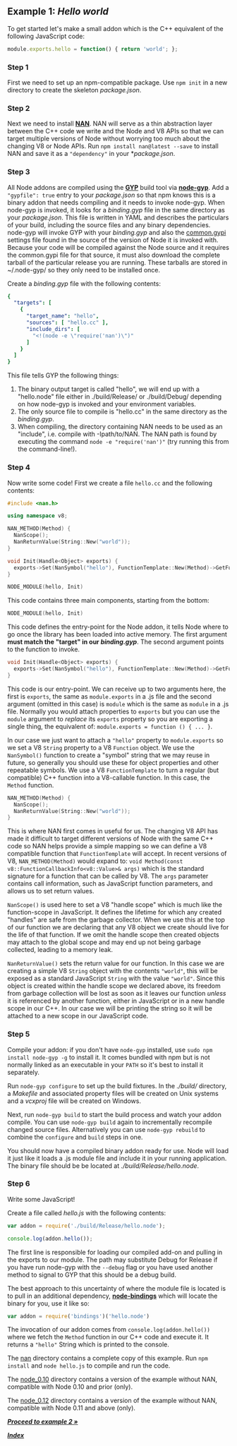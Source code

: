 ## Example 1: *Hello world*

To get started let's make a small addon which is the C++ equivalent of
the following JavaScript code:

```js
module.exports.hello = function() { return 'world'; };
```

### Step 1

First we need to set up an npm-compatible package. Use `npm init` in a new directory to create the skeleton *package.json*.

### Step 2

Next we need to install **[NAN](https://github.com/rvagg/nan)**. NAN will serve as a thin abstraction layer between the C++ code we write and the Node and V8 APIs so that we can target multiple versions of Node without worrying too much about the changing V8 or Node APIs. Run `npm install nan@latest --save` to install NAN and save it as a `"dependency"` in your **package.json*.

### Step 3

All Node addons are compiled using the **[GYP](http://code.google.com/p/gyp/wiki/GypUserDocumentation)** build tool via **[node-gyp](https://github.com/TooTallNate/node-gyp)**. Add a `"gypfile": true` entry to your *package.json* so that npm knows this is a binary addon that needs compiling and it needs to invoke node-gyp. When node-gyp is invoked, it looks for a *binding.gyp* file in the same directory as your *package.json*. This file is written in YAML and describes the particulars of your build, including the source files and any binary dependencies. node-gyp will invoke GYP with your *binding.gyp* and also the [common.gypi](https://github.com/joyent/node/blob/master/common.gypi) settings file found in the source of the version of Node it is invoked with. Because your code will be compiled against the Node source and it requires the common.gypi file for that source, it must also download the complete tarball of the particular release you are running. These tarballs are stored in ~/.node-gyp/ so they only need to be installed once.

Create a *binding.gyp* file with the following contents:

```yaml
{
  "targets": [
    {
      "target_name": "hello",
      "sources": [ "hello.cc" ],
      "include_dirs": [
        "<!(node -e \"require('nan')\")"
      ]
    }
  ]
}
```

This file tells GYP the following things:

 1. The binary output target is called "hello", we will end up with a "hello.node" file either in ./build/Release/ or ./build/Debug/ depending on how node-gyp is invoked and your environment variables.
 1. The only source file to compile is "hello.cc" in the same directory as the *binding.gyp*.
 1. When compiling, the directory containing NAN needs to be used as an "include", i.e. compile with -Ipath/to/NAN. The NAN path is found by executing the command `node -e "require('nan')"` (try running this from the command-line!).

### Step 4

Now write some code!
First we create a file `hello.cc` and the following contents:

```c++
#include <nan.h>

using namespace v8;

NAN_METHOD(Method) {
  NanScope();
  NanReturnValue(String::New("world"));
}

void Init(Handle<Object> exports) {
  exports->Set(NanSymbol("hello"), FunctionTemplate::New(Method)->GetFunction());
}

NODE_MODULE(hello, Init)
```

This code contains three main components, starting from the bottom:

```c++
NODE_MODULE(hello, Init)
```

This code defines the entry-point for the Node addon, it tells Node where to go once the library has been loaded into active memory. The first argument **must match the "target" in our *binding.gyp***. The second argument points to the function to invoke.

```c++
void Init(Handle<Object> exports) {
  exports->Set(NanSymbol("hello"), FunctionTemplate::New(Method)->GetFunction());
}
```

This code is our entry-point. We can receive up to two arguments here, the first is `exports`, the same as `module.exports` in a .js file and the second argument (omitted in this case) is `module` which is the same as `module` in a .js file. Normally you would attach properties to `exports` but you can use the `module` argument to *replace* its `exports` property so you are exporting a single thing, the equivalent of: `module.exports = function () { ... }`.

In our case we just want to attach a `"hello"` property to `module.exports` so we set a V8 `String` property to a V8 `Function` object. We use the `NanSymbol()` function to create a "symbol" string that we may reuse in future, so generally you should use these for object properties and other repeatable symbols. We use a V8 `FunctionTemplate` to turn a regular (but compatible) C++ function into a V8-callable function. In this case, the `Method` function.

```c++
NAN_METHOD(Method) {
  NanScope();
  NanReturnValue(String::New("world"));
}
```

This is where NAN first comes in useful for us. The changing V8 API has made it difficult to target different versions of Node with the same C++ code so NAN helps provide a simple mapping so we can define a V8 compatible function that `FunctionTemplate` will accept. In recent versions of V8, `NAN_METHOD(Method)` would expand to: `void Method(const v8::FunctionCallbackInfo<v8::Value>& args)` which is the standard signature for a function that can be called by V8. The `args` parameter contains call information, such as JavaScript function parameters, and allows us to set return values.

`NanScope()` is used here to set a V8 "handle scope" which is much like the function-scope in JavaScript. It defines the lifetime for which any created "handles" are safe from the garbage collector. When we use this at the top of our function we are declaring that any V8 object we create should live for the life of that function. If we omit the handle scope then created objects may attach to the global scope and may end up not being garbage collected, leading to a memory leak.

`NanReturnValue()` sets the return value for our function. In this case we are creating a simple V8 `String` object with the contents `"world"`, this will be exposed as a standard JavaScript `String` with the value `"world"`. Since this object is created within the handle scope we declared above, its freedom from garbage collection will be lost as soon as it leaves our function *unless* it is referenced by another function, either in JavaScript or in a new handle scope in our C++. In our case we will be printing the string so it will be attached to a new scope in our JavaScript code.

### Step 5

Compile your addon: if you don't have `node-gyp` installed, use `sudo npm install node-gyp -g` to install it. It comes bundled with npm but is not normally linked as an executable in your `PATH` so it's best to install it separately.

Run `node-gyp configure` to set up the build fixtures. In the *./build/* directory, a *Makefile* and associated property files will be created on Unix systems and a *vcxproj* file will be created on Windows.

Next, run `node-gyp build` to start the build process and watch your addon compile. You can use `node-gyp build` again to incrementally recompile changed source files. Alternatively you can use `node-gyp rebuild` to combine the `configure` and `build` steps in one.

You should now have a compiled binary addon ready for use. Node will load it just like it loads a .js module file and include it in your running application. The binary file should be be located at *./build/Release/hello.node*.

### Step 6

Write some JavaScript!

Create a file called *hello.js* with the following contents:

```js
var addon = require('./build/Release/hello.node');

console.log(addon.hello());
```

The first line is responsible for loading our compiled add-on and pulling in the exports to our module. The path may substitute Debug for Release if you have run node-gyp with the `--debug` flag or you have used another method to signal to GYP that this should be a debug build.

The best approach to this uncertainty of where the module file is located is to pull in an additional dependency, **[node-bindings](https://github.com/TooTallNate/node-bindings)** which will locate the binary for you, use it like so:

```js
var addon = require('bindings')('hello.node')
```

The invocation of our addon comes from `console.log(addon.hello())` where we fetch the `Method` function in our C++ code and execute it. It returns a `"hello"` String which is printed to the console.

The [nan](./nan/) directory contains a complete copy of this example. Run `npm install` and `node hello.js` to compile and run the code.

The [node_0.10](./node_0.10/) directory contains a version of the example without NAN, compatible with Node 0.10 and prior (only).

The [node_0.12](./node_0.12/) directory contains a version of the example without NAN, compatible with Node 0.11 and above (only).

***[Proceed to example 2 &raquo;](../2_function_arguments/)***

***[Index](../#readme)***
